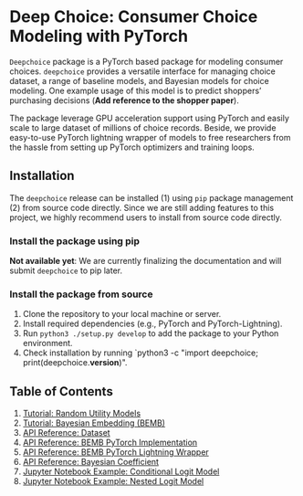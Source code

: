 # Deep Choice: Consumer Choice Modeling with PyTorch
`Deepchoice` package is a PyTorch based package for modeling consumer choices. `deepchoice` provides a versatile interface for managing choice dataset, a range of baseline models, and Bayesian models for choice modeling. One example usage of this model is to predict shoppers’ purchasing decisions (**Add reference to the shopper paper**).

The package leverage GPU acceleration support using PyTorch and easily scale to large dataset of millions of choice records. Beside, we provide easy-to-use PyTorch lightning wrapper of models to free researchers from the hassle from setting up PyTorch optimizers and training loops.

## Installation
The `deepchoice` release can be installed (1) using `pip` package management (2) from source code directly. Since we are still adding features to this project, we highly recommend users to install from source code directly.

### Install the package using pip
**Not available yet**: We are currently finalizing the documentation and will submit `deepchoice` to pip later.

### Install the package from source
1. Clone the repository to your local machine or server.
2. Install required dependencies (e.g., PyTorch and PyTorch-Lightning).
3. Run `python3 ./setup.py develop` to add the package to your Python environment.
4. Check installation by running `python3 -c "import deepchoice; print(deepchoice.__version__)".

## Table of Contents
1. [Tutorial: Random Utility Models](./RUM.md)
2. [Tutorial: Bayesian Embedding (BEMB)](./BEMB.md)
3. [API Reference: Dataset](./data.choice_dataset.md)
4. [API Reference: BEMB PyTorch Implementation](./model.bemb_flex_v3.md)
5. [API Reference: BEMB PyTorch Lightning Wrapper](./model.bemb_lightning.md)
6. [API Reference: Bayesian Coefficient](./model.bayesian_coefficient.md)
7. [Jupyter Notebook Example: Conditional Logit Model](../examples/conditional_logit_model_mode_canada.ipynb)
8. [Jupyter Notebook Example: Nested Logit Model](../examples/nested_logit_model_HC.ipynb)
